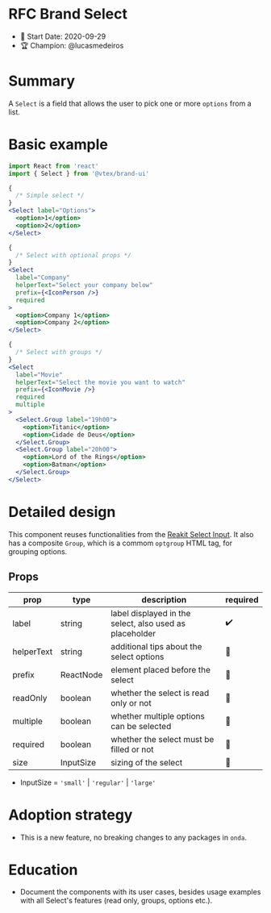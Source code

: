 # RFC Brand Select

- 📅 Start Date: 2020-09-29
- 🏆 Champion: @lucasmedeiros

# Summary

A `Select` is a field that allows the user to pick one or more `options` from a list.

# Basic example

```jsx
import React from 'react'
import { Select } from '@vtex/brand-ui'

{
  /* Simple select */
}
<Select label="Options">
  <option>1</option>
  <option>2</option>
</Select>

{
  /* Select with optional props */
}
<Select
  label="Company"
  helperText="Select your company below"
  prefix={<IconPerson />}
  required
>
  <option>Company 1</option>
  <option>Company 2</option>
</Select>

{
  /* Select with groups */
}
<Select
  label="Movie"
  helperText="Select the movie you want to watch"
  prefix={<IconMovie />}
  required
  multiple
>
  <Select.Group label="19h00">
    <option>Titanic</option>
    <option>Cidade de Deus</option>
  </Select.Group>
  <Select.Group label="20h00">
    <option>Lord of the Rings</option>
    <option>Batman</option>
  </Select.Group>
</Select>
```

# Detailed design

This component reuses functionalities from the [Reakit Select Input](https://reakit.io/docs/input/). It also has a composite `Group`, which is a commom `optgroup` HTML tag, for grouping options.

## Props

| prop       | type      | description                                               | required |
| ---------- | --------- | --------------------------------------------------------- | -------- |
| label      | string    | label displayed in the select, also used as placeholder    | ✔️       |
| helperText | string    | additional tips about the select options                   | 🚫       |
| prefix     | ReactNode | element placed before the select                           | 🚫       |
| readOnly   | boolean   | whether the select is read only or not                     | 🚫       |
| multiple   | boolean   | whether multiple options can be selected                   | 🚫       |
| required   | boolean   | whether the select must be filled or not                   | 🚫       |
| size       | InputSize | sizing of the select                                       | 🚫       |

- InputSize = `'small'` | `'regular'` | `'large'`

# Adoption strategy

- This is a new feature, no breaking changes to any packages in `onda`.

# Education

- Document the components with its user cases, besides usage examples with all Select's features (read only, groups, options etc.).
